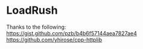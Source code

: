 # LoadRush


Thanks to the following:<br>
https://gist.github.com/pzb/b4b6f57144aea7827ae4<br>
https://github.com/yhirose/cpp-httplib
